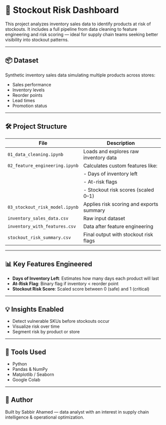 # 🧠 Stockout Risk Dashboard

This project analyzes inventory sales data to identify products at risk of stockouts. It includes a full pipeline from data cleaning to feature engineering and risk scoring — ideal for supply chain teams seeking better visibility into stockout patterns.

---

## 📦 Dataset

Synthetic inventory sales data simulating multiple products across stores:
- Sales performance
- Inventory levels
- Reorder points
- Lead times
- Promotion status

---

## 🛠️ Project Structure

| File                                | Description                            |
|-------------------------------------|----------------------------------------|
| `01_data_cleaning.ipynb`            | Loads and explores raw inventory data  |
| `02_feature_engineering.ipynb`      | Calculates custom features like:       |
|                                     | - Days of inventory left               |
|                                     | - At-risk flags                        |
|                                     | - Stockout risk scores (scaled 0–1)    |
| `03_stockout_risk_model.ipynb`      | Applies risk scoring and exports summary
| `inventory_sales_data.csv`          | Raw input dataset                      |
| `inventory_with_features.csv`       | Data after feature engineering         |
| `stockout_risk_summary.csv`         | Final output with stockout risk flags  |

---

## 📊 Key Features Engineered

- **Days of Inventory Left**: Estimates how many days each product will last
- **At-Risk Flag**: Binary flag if inventory < reorder point
- **Stockout Risk Score**: Scaled score between 0 (safe) and 1 (critical)

---

## 💡 Insights Enabled

- Detect vulnerable SKUs before stockouts occur
- Visualize risk over time
- Segment risk by product or store

---

## 🚀 Tools Used

- Python
- Pandas & NumPy
- Matplotlib / Seaborn
- Google Colab

---

## 👤 Author

Built by Sabbir Ahamed — data analyst with an interest in supply chain intelligence & operational optimization.

